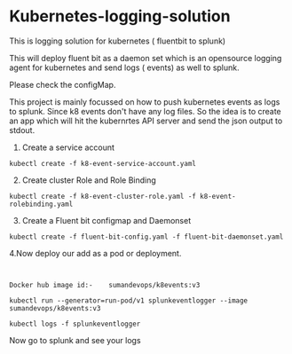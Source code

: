 # Kubernetes-logging-solution
This is logging solution for kubernetes ( fluentbit to splunk)

This will deploy fluent bit as a daemon set which is an opensource logging agent for kubernetes and send logs ( events) as well
to splunk. 

Please check the configMap.

This project is mainly focussed on how to push kubernetes events as logs to splunk.
Since k8 events don't have any log files. 
So the idea is to create an app which will hit the kubernrtes API server and send the json output to stdout.

1. Create a service account
```
kubectl create -f k8-event-service-account.yaml 
```
2. Create cluster Role and Role Binding
```
kubectl create -f k8-event-cluster-role.yaml -f k8-event-rolebinding.yaml
```
3. Create a Fluent bit configmap and Daemonset

```
kubectl create -f fluent-bit-config.yaml -f fluent-bit-daemonset.yaml

```
4.Now deploy our add as a pod or deployment.
```


Docker hub image id:-    sumandevops/k8events:v3

kubectl run --generator=run-pod/v1 splunkeventlogger --image sumandevops/k8events:v3 

kubectl logs -f splunkeventlogger

```
Now go to splunk and see your logs
